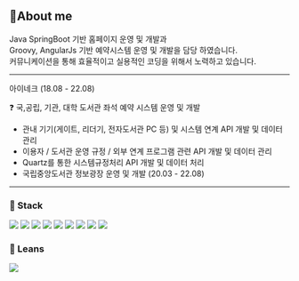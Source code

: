 ## 💬About me

Java SpringBoot 기반 홈페이지 운영 및 개발과<br>
Groovy, AngularJs 기반 예약시스템 운영 및 개발을 담당 하였습니다.<br>
커뮤니케이션을 통해 효율적이고 실용적인 코딩을 위해서 노력하고 있습니다.<br>
 
<hr>

아이네크 (18.08 - 22.08)

:question: 국,공립, 기관, 대학 도서관 좌석 예약 시스템 운영 및 개발

- 관내 기기(게이트, 리더기, 전자도서관 PC 등) 및 시스템 연계 API 개발 및 데이터 관리
- 이용자 / 도서관 운영 규정 / 외부 연계 프로그램 관련 API 개발 및 데이터 관리
- Quartz를 통한 시스템규정처리 API 개발 및 데이터 처리
- 국립중앙도서관 정보광장 운영 및 개발 (20.03 - 22.08)

<hr>

### :star2: Stack

<img src="https://img.shields.io/badge/Groovy-4298B8?style=for-the-badge&logo=ApacheGroovy&logoColor=white"> <img src="https://img.shields.io/badge/Java-0085CA?style=for-the-badge">
<img src="https://img.shields.io/badge/Spring Boot-6DB33F?style=for-the-badge&logo=Spring Boot&logoColor=white">
<img src="https://img.shields.io/badge/AngularJS-E23237?style=for-the-badge&logo=AngularJS&logoColor=white">
<img src="https://img.shields.io/badge/JavaScript-F7DF1E?style=for-the-badge&logo=JavaScript&logoColor=white">
<img src="https://img.shields.io/badge/MySQL-4479A1?style=for-the-badge&logo=MySQL&logoColor=white">
<img src="https://img.shields.io/badge/MsSQL-CC2927?style=for-the-badge&logo=Microsoft SQL Server&logoColor=white">
<img src="https://img.shields.io/badge/Oracle-F80000?style=for-the-badge&logo=Oracle&logoColor=white">
<img src="https://img.shields.io/badge/Jenkins-D24939?style=for-the-badge&logo=Jenkins&logoColor=white">

### :notebook: Leans

<img src="https://img.shields.io/badge/Python-3776AB?style=for-the-badge&logo=Python&logoColor=white">
<!--
**Kiiiiiiiiiiiiiiiiiii/Kiiiiiiiiiiiiiiiiiii** is a ✨ *special* ✨ repository because its `README.md` (this file) appears on your GitHub profile.

Here are some ideas to get you started:

- 🔭 I’m currently working on ...
- 🌱 I’m currently learning ...
- 👯 I’m looking to collaborate on ...
- 🤔 I’m looking for help with ...
- 💬 Ask me about ...
- 📫 How to reach me: ...
- 😄 Pronouns: ...
- ⚡ Fun fact: ...
-->
